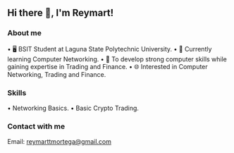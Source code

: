 ## Hi there 👋, I'm Reymart!


### About me
• 🖥️ BSIT Student at Laguna State Polytechnic University.
• 🧠 Currently learning Computer Networking.
• 🎯 To develop strong computer skills while gaining expertise in Trading and Finance.
• 🌐 Interested in Computer Networking, Trading and Finance.

### Skills
• Networking Basics.
• Basic Crypto Trading.

### Contact with me
Email: reymarttmortega@gmail.com
